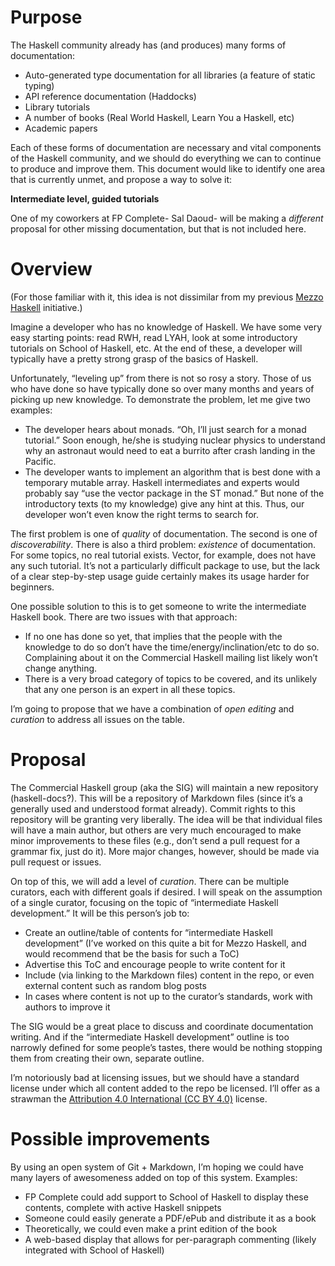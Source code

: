 Purpose 
=======

The Haskell community already has (and produces) many forms of
documentation:

-   Auto-generated type documentation for all libraries (a feature
    of static typing)
-   API reference documentation (Haddocks)
-   Library tutorials
-   A number of books (Real World Haskell, Learn You a Haskell,
    etc)
-   Academic papers

Each of these forms of documentation are necessary and vital
components of the Haskell community, and we should do everything we can
to continue to produce and improve them. This document would like to identify one area that is currently unmet, and propose a way to solve it:

__Intermediate level, guided tutorials__

One of my coworkers at FP Complete- Sal Daoud- will be making a *different*
proposal for other missing documentation, but that is not included here.

Overview
========

(For those familiar with it, this idea is not dissimilar from my
previous [Mezzo
Haskell](https://github.com/fpco/mezzohaskell) initiative.)

Imagine a developer who has no knowledge of Haskell. We have some
very easy starting points: read RWH, read LYAH, look at some
introductory tutorials on School of Haskell, etc. At the end of these, a
developer will typically have a pretty strong grasp of the basics of
Haskell.

Unfortunately, “leveling up” from there is not so rosy a story.
Those of us who have done so have typically done so over many months and
years of picking up new knowledge. To demonstrate the problem, let me
give two examples:

-   The developer hears about monads. “Oh, I’ll just search for a
    monad tutorial.” Soon enough, he/she is studying nuclear physics to
    understand why an astronaut would need to eat a burrito after crash
    landing in the Pacific.
-   The developer wants to implement an algorithm that is best
    done with a temporary mutable array. Haskell intermediates and
    experts would probably say “use the vector package in the ST monad.”
    But none of the introductory texts (to my knowledge) give any hint
    at this. Thus, our developer won’t even know the right terms to
    search for.

The first problem is one of *quality* of documentation. The second is one of
*discoverability*. There is also a
third problem: *existence* of
documentation. For some topics, no real tutorial exists. Vector, for
example, does not have any such tutorial. It’s not a particularly
difficult package to use, but the lack of a clear step-by-step usage
guide certainly makes its usage harder for beginners.

One possible solution to this is to get someone to write the
intermediate Haskell book. There are two issues with that
approach:

-   If no one has done so yet, that implies that the people with
    the knowledge to do so don’t have the time/energy/inclination/etc to
    do so. Complaining about it on the Commercial Haskell mailing list likely won’t
    change anything.
-   There is a very broad category of topics to be covered, and
    its unlikely that any one person is an expert in all these
    topics.

I’m going to propose that we have a combination of *open editing* and
*curation* to address all issues on the
table.

Proposal 
========

The Commercial Haskell group (aka the SIG) will maintain a new repository
(haskell-docs?). This will be a repository of
Markdown files (since it’s a generally used and understood format
already). Commit rights to this repository will be granting very
liberally. The idea will be that individual files will have a main
author, but others are very much encouraged to make minor improvements
to these files (e.g., don’t send a pull request for a grammar fix, just
do it). More major changes, however, should be made via pull request or
issues.

On top of this, we will add a level of *curation*. There can be multiple curators, each
with different goals if desired. I will speak on the assumption of a
single curator, focusing on the topic of “intermediate Haskell
development.” It will be this person’s job to:

-   Create an outline/table of contents for “intermediate Haskell
    development” (I’ve worked on this quite a bit for Mezzo Haskell, and
    would recommend that be the basis for such a ToC)
-   Advertise this ToC and encourage people to write content for
    it
-   Include (via linking to the Markdown files) content in the
    repo, or even external content such as random blog posts
-   In cases where content is not up to the curator’s standards,
    work with authors to improve it

The SIG would be a great place to discuss and coordinate
documentation writing. And if the “intermediate Haskell development”
outline is too narrowly defined for some people’s tastes, there would be
nothing stopping them from creating their own, separate outline.



I’m notoriously bad at licensing issues, but we should have a
standard license under which all content added to the repo be licensed.
I’ll offer as a strawman the [Attribution 4.0
International (CC BY 4.0)](http://creativecommons.org/licenses/by/4.0/) license.

Possible improvements 
=====================

By using an open system of Git +
Markdown, I’m hoping we could have many layers
of awesomeness added on top of this system. Examples:

-   FP Complete could add support to School of Haskell to display
    these contents, complete with active Haskell snippets
-   Someone could easily generate a PDF/ePub and distribute it as
    a book
-   Theoretically, we could even make a print edition of the
    book
-   A web-based display that allows for per-paragraph commenting
    (likely integrated with School of Haskell)
